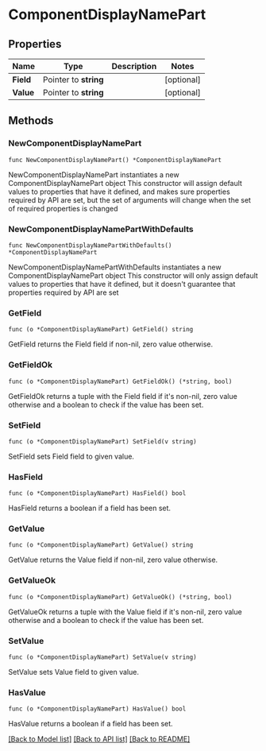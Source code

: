 # ComponentDisplayNamePart

## Properties

Name | Type | Description | Notes
------------ | ------------- | ------------- | -------------
**Field** | Pointer to **string** |  | [optional] 
**Value** | Pointer to **string** |  | [optional] 

## Methods

### NewComponentDisplayNamePart

`func NewComponentDisplayNamePart() *ComponentDisplayNamePart`

NewComponentDisplayNamePart instantiates a new ComponentDisplayNamePart object
This constructor will assign default values to properties that have it defined,
and makes sure properties required by API are set, but the set of arguments
will change when the set of required properties is changed

### NewComponentDisplayNamePartWithDefaults

`func NewComponentDisplayNamePartWithDefaults() *ComponentDisplayNamePart`

NewComponentDisplayNamePartWithDefaults instantiates a new ComponentDisplayNamePart object
This constructor will only assign default values to properties that have it defined,
but it doesn't guarantee that properties required by API are set

### GetField

`func (o *ComponentDisplayNamePart) GetField() string`

GetField returns the Field field if non-nil, zero value otherwise.

### GetFieldOk

`func (o *ComponentDisplayNamePart) GetFieldOk() (*string, bool)`

GetFieldOk returns a tuple with the Field field if it's non-nil, zero value otherwise
and a boolean to check if the value has been set.

### SetField

`func (o *ComponentDisplayNamePart) SetField(v string)`

SetField sets Field field to given value.

### HasField

`func (o *ComponentDisplayNamePart) HasField() bool`

HasField returns a boolean if a field has been set.

### GetValue

`func (o *ComponentDisplayNamePart) GetValue() string`

GetValue returns the Value field if non-nil, zero value otherwise.

### GetValueOk

`func (o *ComponentDisplayNamePart) GetValueOk() (*string, bool)`

GetValueOk returns a tuple with the Value field if it's non-nil, zero value otherwise
and a boolean to check if the value has been set.

### SetValue

`func (o *ComponentDisplayNamePart) SetValue(v string)`

SetValue sets Value field to given value.

### HasValue

`func (o *ComponentDisplayNamePart) HasValue() bool`

HasValue returns a boolean if a field has been set.


[[Back to Model list]](../README.md#documentation-for-models) [[Back to API list]](../README.md#documentation-for-api-endpoints) [[Back to README]](../README.md)


